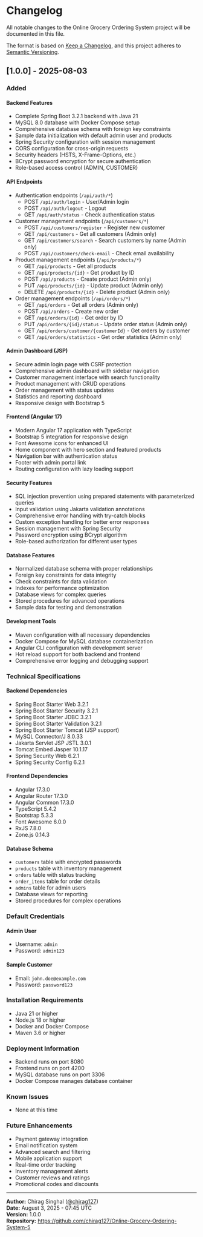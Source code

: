 # Changelog

All notable changes to the Online Grocery Ordering System project will be documented in this file.

The format is based on [Keep a Changelog](https://keepachangelog.com/en/1.0.0/),
and this project adheres to [Semantic Versioning](https://semver.org/spec/v2.0.0.html).

## [1.0.0] - 2025-08-03

### Added

#### Backend Features
- Complete Spring Boot 3.2.1 backend with Java 21
- MySQL 8.0 database with Docker Compose setup
- Comprehensive database schema with foreign key constraints
- Sample data initialization with default admin user and products
- Spring Security configuration with session management
- CORS configuration for cross-origin requests
- Security headers (HSTS, X-Frame-Options, etc.)
- BCrypt password encryption for secure authentication
- Role-based access control (ADMIN, CUSTOMER)

#### API Endpoints
- Authentication endpoints (`/api/auth/*`)
  - POST `/api/auth/login` - User/Admin login
  - POST `/api/auth/logout` - Logout
  - GET `/api/auth/status` - Check authentication status
- Customer management endpoints (`/api/customers/*`)
  - POST `/api/customers/register` - Register new customer
  - GET `/api/customers` - Get all customers (Admin only)
  - GET `/api/customers/search` - Search customers by name (Admin only)
  - POST `/api/customers/check-email` - Check email availability
- Product management endpoints (`/api/products/*`)
  - GET `/api/products` - Get all products
  - GET `/api/products/{id}` - Get product by ID
  - POST `/api/products` - Create product (Admin only)
  - PUT `/api/products/{id}` - Update product (Admin only)
  - DELETE `/api/products/{id}` - Delete product (Admin only)
- Order management endpoints (`/api/orders/*`)
  - GET `/api/orders` - Get all orders (Admin only)
  - POST `/api/orders` - Create new order
  - GET `/api/orders/{id}` - Get order by ID
  - PUT `/api/orders/{id}/status` - Update order status (Admin only)
  - GET `/api/orders/customer/{customerId}` - Get orders by customer
  - GET `/api/orders/statistics` - Get order statistics (Admin only)

#### Admin Dashboard (JSP)
- Secure admin login page with CSRF protection
- Comprehensive admin dashboard with sidebar navigation
- Customer management interface with search functionality
- Product management with CRUD operations
- Order management with status updates
- Statistics and reporting dashboard
- Responsive design with Bootstrap 5

#### Frontend (Angular 17)
- Modern Angular 17 application with TypeScript
- Bootstrap 5 integration for responsive design
- Font Awesome icons for enhanced UI
- Home component with hero section and featured products
- Navigation bar with authentication status
- Footer with admin portal link
- Routing configuration with lazy loading support

#### Security Features
- SQL injection prevention using prepared statements with parameterized queries
- Input validation using Jakarta validation annotations
- Comprehensive error handling with try-catch blocks
- Custom exception handling for better error responses
- Session management with Spring Security
- Password encryption using BCrypt algorithm
- Role-based authorization for different user types

#### Database Features
- Normalized database schema with proper relationships
- Foreign key constraints for data integrity
- Check constraints for data validation
- Indexes for performance optimization
- Database views for complex queries
- Stored procedures for advanced operations
- Sample data for testing and demonstration

#### Development Tools
- Maven configuration with all necessary dependencies
- Docker Compose for MySQL database containerization
- Angular CLI configuration with development server
- Hot reload support for both backend and frontend
- Comprehensive error logging and debugging support

### Technical Specifications

#### Backend Dependencies
- Spring Boot Starter Web 3.2.1
- Spring Boot Starter Security 3.2.1
- Spring Boot Starter JDBC 3.2.1
- Spring Boot Starter Validation 3.2.1
- Spring Boot Starter Tomcat (JSP support)
- MySQL Connector/J 8.0.33
- Jakarta Servlet JSP JSTL 3.0.1
- Tomcat Embed Jasper 10.1.17
- Spring Security Web 6.2.1
- Spring Security Config 6.2.1

#### Frontend Dependencies
- Angular 17.3.0
- Angular Router 17.3.0
- Angular Common 17.3.0
- TypeScript 5.4.2
- Bootstrap 5.3.3
- Font Awesome 6.0.0
- RxJS 7.8.0
- Zone.js 0.14.3

#### Database Schema
- `customers` table with encrypted passwords
- `products` table with inventory management
- `orders` table with status tracking
- `order_items` table for order details
- `admins` table for admin users
- Database views for reporting
- Stored procedures for complex operations

### Default Credentials

#### Admin User
- Username: `admin`
- Password: `admin123`

#### Sample Customer
- Email: `john.doe@example.com`
- Password: `password123`

### Installation Requirements
- Java 21 or higher
- Node.js 18 or higher
- Docker and Docker Compose
- Maven 3.6 or higher

### Deployment Information
- Backend runs on port 8080
- Frontend runs on port 4200
- MySQL database runs on port 3306
- Docker Compose manages database container

### Known Issues
- None at this time

### Future Enhancements
- Payment gateway integration
- Email notification system
- Advanced search and filtering
- Mobile application support
- Real-time order tracking
- Inventory management alerts
- Customer reviews and ratings
- Promotional codes and discounts

---

**Author:** Chirag Singhal ([@chirag127](https://github.com/chirag127))  
**Date:** August 3, 2025 - 07:45 UTC  
**Version:** 1.0.0  
**Repository:** https://github.com/chirag127/Online-Grocery-Ordering-System-5
